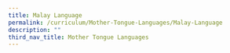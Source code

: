 ```yaml
---
title: Malay Language
permalink: /curriculum/Mother-Tongue-Languages/Malay-Language
description: ""
third_nav_title: Mother Tongue Languages
---
```

